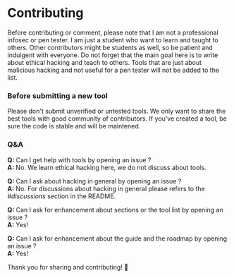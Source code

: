 # Contributing

Before contributing or comment, please note that I am not a professional infosec or pen tester. I am just a student who want to learn and taught to others. Other contributors might be students as well, so be patient and indulgent with everyone. Do not forget that the main goal here is to write about ethical hacking and teach to others. Tools that are just about malicious hacking and not useful for a pen tester will not be added to the list.

### Before submitting a new tool

Please don't submit unverified or untested tools. We only want to share the best tools with good community of contributors. If you've created a tool, be sure the code is stable and will be maintened.

### Q&A

**Q:** Can I get help with tools by opening an issue ?<br>
**A:** No. We learn ethical hacking here, we do not discuss about tools.

**Q:** Can I ask about hacking in general by opening an issue ?<br>
**A:** No. For discussions about hacking in general please refers to the *#discussions* section in the README.

**Q:** Can I ask for enhancement about sections or the tool list by opening an issue ?<br>
**A:** Yes!

**Q:** Can I ask for enhancement about the guide and the roadmap by opening an issue ?<br>
**A:** Yes!

Thank you for sharing and contributing! :tada:
